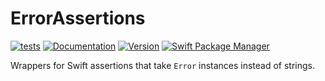 # ErrorAssertions

[![tests](https://github.com/SlaunchaMan/ErrorAssertions/workflows/tests/badge.svg)](https://github.com/SlaunchaMan/ErrorAssertions/actions?query=workflow%3Atests)
[![Documentation](https://SlaunchaMan.github.io/ErrorAssertions/badge.svg)](https://SlaunchaMan.github.io/ErrorAssertions)
[![Version](https://img.shields.io/cocoapods/v/ErrorAssertions.svg?style=flat)](https://cocoapods.org/pods/ErrorAssertions)
[![Swift Package Manager](https://img.shields.io/badge/SPM-compatible-orange.svg)](https://swift.org/package-manager)


Wrappers for Swift assertions that take `Error` instances instead of strings.
